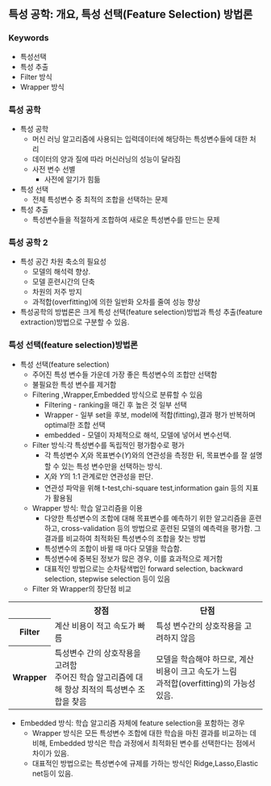 ## 특성 공학: 개요, 특성 선택(Feature Selection) 방법론
### Keywords
- 특성선택
- 특성 추출
- Filter 방식
- Wrapper 방식
### 특성 공학
- 특성 공학
  - 머신 러닝 알고리즘에 사용되는 입력데이터에 해당하는 특성변수들에 대한 처리
  - 데이터의 양과 질에 따라 머신러닝의 성능이 달라짐
  - 사전 변수 선별
    - 사전에 알기가 힘듦
- 특성 선택
  - 전체 특성변수 중 최적의 조합을 선택하는 문제
- 특성 추출 
  - 특성변수들을 적절하게 조합하여 새로운 특성변수를 만드는 문제
### 특성 공학 2
- 특성 공간 차원 축소의 필요성
  - 모델의 해석력 향상.
  - 모델 훈련시간의 단축
  - 차원의 저주 방지
  - 과적합(overfitting)에 의한 일반화 오차를 줄여 성능 향상
- 특성공학의 방법론은 크게 특성 선택(feature selection)방법과 특성 추출(feature extraction)방법으로 구분할 수 있음.
### 특성 선택(feature selection)방법론
- 특성 선택(feature selection)
  - 주어진 특성 변수들 가운데 가장 좋은 특성변수의 조합만 선택함
  - 불필요한 특성 변수를 제거함
  - Filtering ,Wrapper,Embedded 방식으로 분류할 수 있음
    - Filtering - ranking을 매긴 후 높은 것 일부 선택
    - Wrapper - 일부 set을 후보, model에 적합(fitting),결과 평가 반복하며 optimal한 조합 선택
    - embedded - 모델이 자체적으로 해석, 모델에 넣어서 변수선택.
  - Filter 방식:각 특성변수를 독립적인 평가함수로 평가
    - 각 특성변수 $X_i$와 목표변수($Y$)와의 연관성을 측정한 뒤, 목표변수를 잘 설명할 수 있는 특성 변수만을 선택하는 방식.
    - $X_i$와 $Y$의 1:1 관계로만 연관성을 판단.
    - 연관성 파악을 위해 t-test,chi-square test,information gain 등의 지표가 활용됨
  - Wrapper 방식: 학습 알고리즘을 이용
    - 다양한 특성변수의 조합에 대해 목표변수를 예측하기 위한 알고리즘을 훈련하고, cross-validation 등의 방법으로 훈련된 모델의 예측력을 평가함. 그 결과를 비교하여 최적화된 특성변수의 조합을 찾는 방법
    - 특성변수의 조합이 바뀔 때 마다 모델을 학습함.
    - 특성변수에 중복된 정보가 많은 경우, 이를 효과적으로 제거함
    - 대표적인 방법으로는 순차탐색법인 forward selection, backward selection, stepwise selection 등이 있음
  - Filter 와 Wrapper의 장단점 비교
<table>
    <tr><th><br></th><th>장점</th><th>단점</th></tr>
    <tr><th>Filter</th><td>계산 비용이 적고 속도가 빠름</td><td>특성 변수간의 상호작용을 고려하지 않음</td></tr>
    <tr><th>Wrapper</th><td>특성변수 간의 상호작용을 고려함 <br> 주어진 학습 알고리즘에 대해 항상 최적의 특성변수 조합을 찾음</td><td>모델을 학습해야 하므로, 계산 비용이 크고 속도가 느림<br>과적합(overfitting)의 가능성있음.</td></tr>
</table>

  - Embedded 방식: 학습 알고리즘 자체에 feature selection을 포함하는 경우
    - Wrapper 방식은 모든 특성변수 조합에 대한 학습을 마친 결과를 비교하는 데 비해, Embedded 방식은 학습 과정에서 최적화된 변수를 선택한다는 점에서 차이가 있음.
    - 대표적인 방법으로는 특성변수에 규제를 가하는 방식인 Ridge,Lasso,Elastic net등이 있음.
